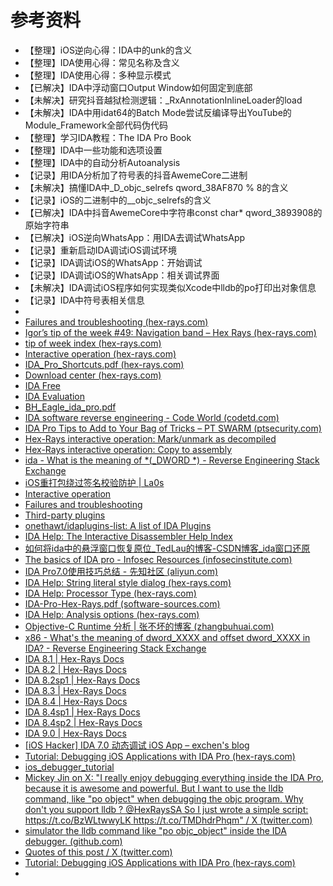 # 参考资料

* 【整理】iOS逆向心得：IDA中的unk的含义
* 【整理】IDA使用心得：常见名称及含义
* 【整理】IDA使用心得：多种显示模式
* 【已解决】IDA中浮动窗口Output Window如何固定到底部
* 【未解决】研究抖音越狱检测逻辑：_RxAnnotationInlineLoader的load
* 【未解决】IDA中用idat64的Batch Mode尝试反编译导出YouTube的Module_Framework全部代码伪代码
* 【整理】学习IDA教程：The IDA Pro Book
* 【整理】IDA中一些功能和选项设置
* 【整理】IDA中的自动分析Autoanalysis
* 【记录】用IDA分析加了符号表的抖音AwemeCore二进制
* 【未解决】搞懂IDA中_D_objc_selrefs qword_38AF870 % 8的含义
* 【记录】iOS的二进制中的__objc_selrefs的含义
* 【已解决】IDA中抖音AwemeCore中字符串const char* qword_3893908的原始字符串
* 【已解决】iOS逆向WhatsApp：用IDA去调试WhatsApp
* 【记录】重新启动IDA调试iOS调试环境
* 【记录】IDA调试iOS的WhatsApp：开始调试
* 【记录】IDA调试iOS的WhatsApp：相关调试界面
* 【未解决】IDA调试iOS程序如何实现类似Xcode中lldb的po打印出对象信息
* 【记录】IDA中符号表相关信息
* 
* [Failures and troubleshooting (hex-rays.com)](https://www.hex-rays.com/products/decompiler/manual/failures.shtml)
* [Igor’s tip of the week #49: Navigation band – Hex Rays (hex-rays.com)](https://hex-rays.com/blog/igors-tip-of-the-week-49-navigation-band/)
* [tip of week index (hex-rays.com)](https://hex-rays.com/wp-content/uploads/2021/10/igor-tip-of-the-week-S01.pdf)
* [Interactive operation (hex-rays.com)](https://www.hex-rays.com/products/decompiler/manual/interactive.shtml)
* [IDA_Pro_Shortcuts.pdf (hex-rays.com)](https://www.hex-rays.com/products/ida/support/freefiles/IDA_Pro_Shortcuts.pdf)
* [Download center (hex-rays.com)](https://hex-rays.com/download-center/)
* [IDA Free](https://hex-rays.com/ida-free/#download)
* [IDA Evaluation](https://out7.hex-rays.com/demo/request)
* [BH_Eagle_ida_pro.pdf](https://www-verimag.imag.fr/~mounier/Enseignement/Software_Security/BH_Eagle_ida_pro.pdf)
* [IDA software reverse engineering - Code World (codetd.com)](https://www.codetd.com/en/article/12818634)
* [IDA Pro Tips to Add to Your Bag of Tricks – PT SWARM (ptsecurity.com)](https://swarm.ptsecurity.com/ida-pro-tips/)
* [Hex-Rays interactive operation: Mark/unmark as decompiled](https://www.hex-rays.com/products/decompiler/manual/cmd_mark.shtml)
* [Hex-Rays interactive operation: Copy to assembly](https://www.hex-rays.com/products/decompiler/manual/cmd_copy.shtml)
* [ida - What is the meaning of *(_DWORD *) - Reverse Engineering Stack Exchange](https://reverseengineering.stackexchange.com/questions/9509/what-is-the-meaning-of-dword/9510)
* [iOS重打包绕过签名校验防护 | La0s](https://la0s.github.io/2019/03/21/iOS_Resign/)
* [Interactive operation](https://hex-rays.com/products/decompiler/manual/interactive.shtml)
* [Failures and troubleshooting](https://hex-rays.com/products/decompiler/manual/failures.shtml)
* [Third-party plugins](https://hex-rays.com/products/decompiler/manual/third_party.shtml)
* [onethawt/idaplugins-list: A list of IDA Plugins](https://github.com/onethawt/idaplugins-list)
* [IDA Help: The Interactive Disassembler Help Index](https://hex-rays.com/products/ida/support/idadoc/index.shtml)
* [如何将ida中的悬浮窗口恢复原位_TedLau的博客-CSDN博客_ida窗口还原](https://blog.csdn.net/qq_30204577/article/details/105396999)
* [The basics of IDA pro - Infosec Resources (infosecinstitute.com)](https://resources.infosecinstitute.com/topic/basics-of-ida-pro-2/)
* [IDA Pro7.0使用技巧总结 - 先知社区 (aliyun.com)](https://xz.aliyun.com/t/4205)
* [IDA Help: String literal style dialog (hex-rays.com)](https://hex-rays.com/products/ida/support/idadoc/613.shtml)
* [IDA Help: Processor Type (hex-rays.com)](https://hex-rays.com/products/ida/support/idadoc/618.shtml)
* [IDA-Pro-Hex-Rays.pdf (software-sources.com)](https://software-sources.com/wp-content/uploads/2020/12/IDA-Pro-Hex-Rays.pdf)
* [IDA Help: Analysis options (hex-rays.com)](https://hex-rays.com/products/ida/support/idadoc/620.shtml)
* [Objective-C Runtime 分析 | 张不坏的博客 (zhangbuhuai.com)](https://zhangbuhuai.com/post/runtime.html)
* [x86 - What's the meaning of dword_XXXX and offset dword_XXXX in IDA? - Reverse Engineering Stack Exchange](https://reverseengineering.stackexchange.com/questions/18946/whats-the-meaning-of-dword-xxxx-and-offset-dword-xxxx-in-ida)
* [IDA 8.1 | Hex-Rays Docs](https://docs.hex-rays.com/release-notes/8_1)
* [IDA 8.2 | Hex-Rays Docs](https://docs.hex-rays.com/release-notes/8_2)
* [IDA 8.2sp1 | Hex-Rays Docs](https://docs.hex-rays.com/release-notes/8_2sp1)
* [IDA 8.3 | Hex-Rays Docs](https://docs.hex-rays.com/release-notes/8_3)
* [IDA 8.4 | Hex-Rays Docs](https://docs.hex-rays.com/release-notes/8_4)
* [IDA 8.4sp1 | Hex-Rays Docs](https://docs.hex-rays.com/release-notes/8_4sp1)
* [IDA 8.4sp2 | Hex-Rays Docs](https://docs.hex-rays.com/release-notes/8_4sp2)
* [IDA 9.0 | Hex-Rays Docs](https://docs.hex-rays.com/release-notes/9_0)
* [[iOS Hacker] IDA 7.0 动态调试 iOS App – exchen's blog](https://www.exchen.net/ida-70-ios-debugger.html)
* [Tutorial: Debugging iOS Applications with IDA Pro (hex-rays.com)](https://www.hex-rays.com/wp-content/static/tutorials/ios_debugger_primer2/ios_debugger_primer2.html)
* [ios_debugger_tutorial](https://www.hex-rays.com/wp-content/uploads/2019/12/ios_debugger_tutorial.pdf)
* [Mickey Jin on X: "I really enjoy debugging everything inside the IDA Pro, because it is awesome and powerful. But I want to use the lldb command, like "po object" when debugging the objc program. Why don't you support lldb ? @HexRaysSA So I just wrote a simple script: https://t.co/BzWLtwwyLK https://t.co/TMDhdrPhqm" / X (twitter.com)](https://twitter.com/patch1t/status/1430110029537943552)
* [simulator the lldb command like "po objc_object" inside the IDA debugger. (github.com)](https://gist.github.com/jhftss/6eb01f83377d909ea3dfb155cef4e08d)
* [Quotes of this post / X (twitter.com)](https://twitter.com/patch1t/status/1430110029537943552/quotes)
* [Tutorial: Debugging iOS Applications with IDA Pro (hex-rays.com)](https://www.hex-rays.com/wp-content/static/tutorials/ios_debugger_primer2/ios_debugger_primer2.html)
* 
